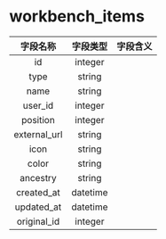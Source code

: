 # workbench_items

| 字段名称 | 字段类型 | 字段含义 |
| :-----: | :-----: | :-----: 
| id | integer |  |
| type | string |  |
| name | string |  |
| user_id | integer |  |
| position | integer |  |
| external_url | string |  |
| icon | string |  |
| color | string |  |
| ancestry | string |  |
| created_at | datetime |  |
| updated_at | datetime |  |
| original_id | integer |  |

